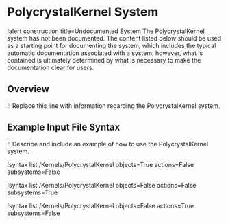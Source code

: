 # PolycrystalKernel System

!alert construction title=Undocumented System
The PolycrystalKernel system has not been documented. The content listed below should be used as a starting
point for documenting the system, which includes the typical automatic documentation associated with
a system; however, what is contained is ultimately determined by what is necessary to make the
documentation clear for users.

## Overview

!! Replace this line with information regarding the PolycrystalKernel system.

## Example Input File Syntax

!! Describe and include an example of how to use the PolycrystalKernel system.

!syntax list /Kernels/PolycrystalKernel objects=True actions=False subsystems=False

!syntax list /Kernels/PolycrystalKernel objects=False actions=False subsystems=True

!syntax list /Kernels/PolycrystalKernel objects=False actions=True subsystems=False
